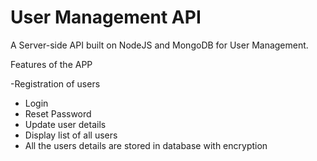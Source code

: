# User Management API
A Server-side API built on NodeJS and MongoDB for User Management.

Features of the APP

-Registration of users
- Login
- Reset Password
- Update user details
- Display list of all users
- All the users details are stored in database with encryption

